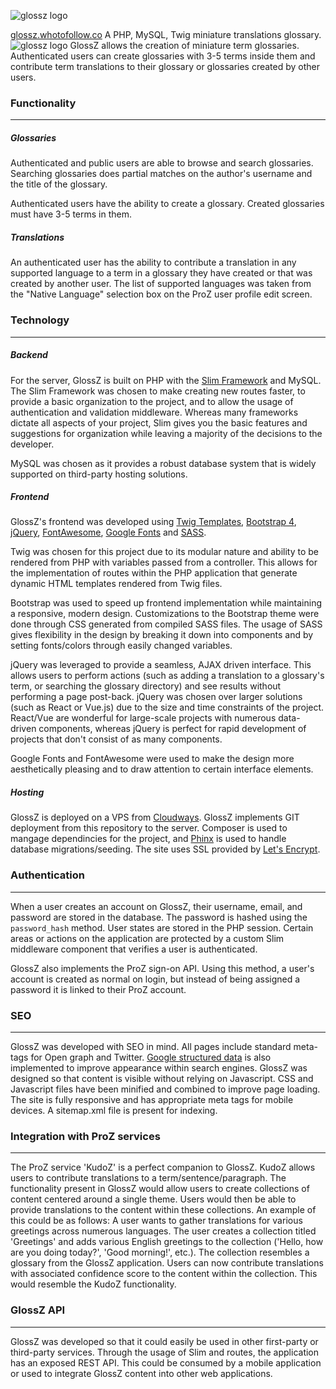 
![glossz logo](https://github.com/toaster99/GlossZ/raw/master/repo_images/glossz_logo.png)

[glossz.whotofollow.co](glossz.whotofollow.co)
A PHP, MySQL, Twig miniature translations glossary.
![glossz logo](https://github.com/toaster99/GlossZ/raw/master/repo_images/glossz_screenshot.png)
GlossZ allows the creation of miniature term glossaries. Authenticated users can create glossaries with 3-5 terms inside them and contribute term translations to their glossary or glossaries created by other users.
### Functionality
---
##### Glossaries
Authenticated and public users are able to browse and search glossaries. Searching glossaries does partial matches on the author's username and the title of the glossary.

Authenticated users have the ability to create a glossary. Created glossaries must have 3-5 terms in them. 
##### Translations
An authenticated user has the ability to contribute a translation in any supported language to a term in a glossary they have created or that was created by another user. The list of supported languages was taken from the "Native Language" selection box on the ProZ user profile edit screen.

### Technology
---
##### Backend
For the server, GlossZ is built on PHP with the [Slim Framework](https://www.slimframework.com) and MySQL. The Slim Framework was chosen to make creating new routes faster, to provide a basic organization to the project, and to allow the usage of authentication and validation middleware. Whereas many frameworks dictate all aspects of your project, Slim gives you the basic features and suggestions for organization while leaving a majority of the decisions to the developer.

MySQL was chosen as it provides a robust database system that is widely supported on third-party hosting solutions.
##### Frontend
GlossZ's frontend was developed using [Twig Templates](http://twig.sensiolabs.org), [Bootstrap 4](http://v4-alpha.getbootstrap.com), [jQuery](http://jquery.com), [FontAwesome](http://fontawesome.io),  [Google Fonts](https://fonts.google.com) and [SASS](http://sass-lang.com).

Twig was chosen for this project due to its modular nature and ability to be rendered from PHP with variables passed from a controller. This allows for the implementation of routes within the PHP application that generate dynamic HTML templates rendered from Twig files.

Bootstrap was used to speed up frontend implementation while maintaining a responsive, modern design. Customizations to the Bootstrap theme were done through CSS generated from compiled SASS files. The usage of SASS gives flexibility in the design by breaking it down into components and by setting fonts/colors through easily changed variables.

jQuery was leveraged to provide a seamless, AJAX driven interface. This allows users to perform actions (such as adding a translation to a glossary's term, or searching the glossary directory) and see results without performing a page post-back. jQuery was chosen over larger solutions (such as React or Vue.js) due to the size and time constraints of the project. React/Vue are wonderful for large-scale projects with numerous data-driven components, whereas jQuery is perfect for rapid development of projects that don't consist of as many components.

Google Fonts and FontAwesome were used to make the design more aesthetically pleasing and to draw attention to certain interface elements.
##### Hosting
GlossZ is deployed on a VPS from [Cloudways](http://cloudways.com). GlossZ implements GIT deployment from this repository to the server. Composer is used to mangage dependincies for the project, and [Phinx](http://phinx.org) is used to handle database migrations/seeding. The site uses SSL provided by [Let's Encrypt](https://letsencrypt.org).

### Authentication
---
When a user creates an account on GlossZ, their username, email, and password are stored in the database. The password is hashed using the `password_hash` method. User states are stored in the PHP session. Certain areas or actions on the application are protected by a custom Slim middleware component that verifies a user is authenticated.

GlossZ  also implements the ProZ sign-on API. Using this method, a user's account is created as normal on login, but instead of being assigned a password it is linked to their ProZ account.

### SEO
---
GlossZ was developed with SEO in mind. All pages include standard meta-tags for Open graph and Twitter. [Google structured data](https://developers.google.com/search/docs/guides/intro-structured-data?visit_id=1-636294135622044242-3223157338&hl=en&rd=1) is also implemented to improve appearance within search engines. GlossZ was designed so that content is visible without relying on Javascript. CSS and Javascript files have been minified and combined to improve page loading. The site is fully responsive and has appropriate meta tags for mobile devices. A sitemap.xml file is present for indexing.

### Integration with ProZ services
---
The ProZ service 'KudoZ' is a perfect companion to GlossZ. KudoZ allows users to contribute translations to a term/sentence/paragraph. The functionality present in GlossZ would allow users to create collections of content centered around a single theme. Users would then be able to provide translations to the content within these collections. An example of this could be as follows: A user wants to gather translations for various greetings across numerous languages. The user creates a collection titled 'Greetings' and adds various English greetings to the collection ('Hello, how are you doing today?', 'Good morning!', etc.). The collection resembles a glossary from the GlossZ application. Users can now contribute translations with associated confidence score to the content within the collection. This would resemble the KudoZ functionality.

### GlossZ API
---
GlossZ was developed so that it could easily be used in other first-party or third-party services. Through the usage of Slim and routes, the application has an exposed REST API. This could be consumed by a mobile application or used to integrate GlossZ content into other web applications.

